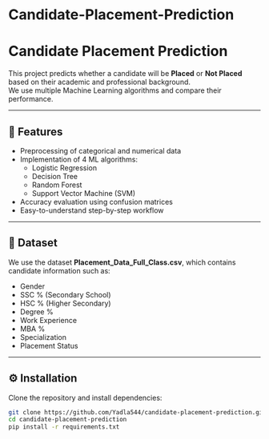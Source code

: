 # Candidate-Placement-Prediction
# Candidate Placement Prediction

This project predicts whether a candidate will be **Placed** or **Not Placed** based on their academic and professional background.  
We use multiple Machine Learning algorithms and compare their performance.

---

## 🚀 Features
- Preprocessing of categorical and numerical data  
- Implementation of 4 ML algorithms:
  - Logistic Regression
  - Decision Tree
  - Random Forest
  - Support Vector Machine (SVM)
- Accuracy evaluation using confusion matrices  
- Easy-to-understand step-by-step workflow  

---

## 📂 Dataset
We use the dataset **Placement_Data_Full_Class.csv**, which contains candidate information such as:
- Gender  
- SSC % (Secondary School)  
- HSC % (Higher Secondary)  
- Degree %  
- Work Experience  
- MBA %  
- Specialization  
- Placement Status  

---

## ⚙️ Installation
Clone the repository and install dependencies:

```bash
git clone https://github.com/Yadla544/candidate-placement-prediction.git
cd candidate-placement-prediction
pip install -r requirements.txt
